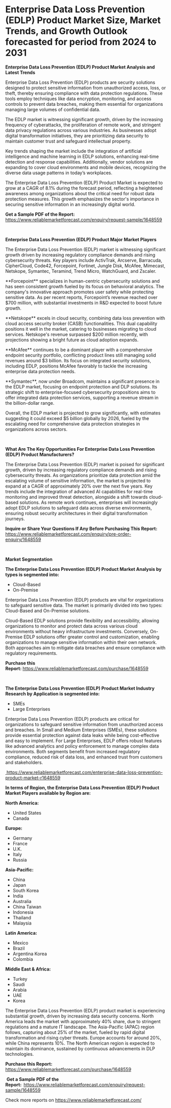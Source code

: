 <p><h1>Enterprise Data Loss Prevention (EDLP) Product Market Size, Market Trends, and Growth Outlook forecasted for period from 2024 to 2031</h1></p><p><strong>Enterprise Data Loss Prevention (EDLP) Product Market Analysis and Latest Trends</strong></p>
<p><p>Enterprise Data Loss Prevention (EDLP) products are security solutions designed to protect sensitive information from unauthorized access, loss, or theft, thereby ensuring compliance with data protection regulations. These tools employ techniques like data encryption, monitoring, and access controls to prevent data breaches, making them essential for organizations managing large volumes of confidential data.</p><p>The EDLP market is witnessing significant growth, driven by the increasing frequency of cyberattacks, the proliferation of remote work, and stringent data privacy regulations across various industries. As businesses adopt digital transformation initiatives, they are prioritizing data security to maintain customer trust and safeguard intellectual property. </p><p>Key trends shaping the market include the integration of artificial intelligence and machine learning in EDLP solutions, enhancing real-time detection and response capabilities. Additionally, vendor solutions are expanding to cover cloud environments and mobile devices, recognizing the diverse data usage patterns in today’s workplaces. </p><p>The Enterprise Data Loss Prevention (EDLP) Product Market is expected to grow at a CAGR of 8.1% during the forecast period, reflecting a heightened awareness among organizations about the critical need for robust data protection measures. This growth emphasizes the sector's importance in securing sensitive information in an increasingly digital world.</p></p>
<p><strong>Get a Sample PDF of the Report:&nbsp;</strong> <a href="https://www.reliablemarketforecast.com/enquiry/request-sample/1648559?utm_campaign=1899&utm_medium=2&utm_source=Github&utm_content=ia&utm_term=29122024&utm_id=enterprise-data-loss-prevention-edlp-product">https://www.reliablemarketforecast.com/enquiry/request-sample/1648559</a></p>
<p>&nbsp;</p>
<p><strong>Enterprise Data Loss Prevention (EDLP) Product Major Market Players</strong></p>
<p><p>The Enterprise Data Loss Prevention (EDLP) market is witnessing significant growth driven by increasing regulatory compliance demands and rising cybersecurity threats. Key players include ActivTrak, Arcserve, Barracuda, CipherCloud, Code42, Forcepoint, Fortinet, Jungle Disk, McAfee, Mimecast, Netskope, Symantec, Teramind, Trend Micro, WatchGuard, and Zscaler.</p><p>**Forcepoint** specializes in human-centric cybersecurity solutions and has seen consistent growth fueled by its focus on behavioral analytics. The company's innovative approach promotes user safety while protecting sensitive data. As per recent reports, Forcepoint’s revenue reached over $700 million, with substantial investments in R&D expected to boost future growth.</p><p>**Netskope** excels in cloud security, combining data loss prevention with cloud access security broker (CASB) functionalities. This dual capability positions it well in the market, catering to businesses migrating to cloud services. Netskope's revenue surpassed $200 million recently, with projections showing a bright future as cloud adoption expands.</p><p>**McAfee** continues to be a dominant player with a comprehensive endpoint security portfolio, conflicting product lines still managing solid revenues around $3 billion. Its focus on integrated security solutions, including EDLP, positions McAfee favorably to tackle the increasing enterprise data protection needs.</p><p>**Symantec**, now under Broadcom, maintains a significant presence in the EDLP market, focusing on endpoint protection and DLP solutions. Its strategic shift to enterprise-focused cybersecurity propositions aims to offer integrated data protection services, supporting a revenue stream in the billion-dollar range.</p><p>Overall, the EDLP market is projected to grow significantly, with estimates suggesting it could exceed $5 billion globally by 2026, fueled by the escalating need for comprehensive data protection strategies in organizations across sectors.</p></p>
<p>&nbsp;</p>
<p><strong>What Are The Key Opportunities For Enterprise Data Loss Prevention (EDLP) Product Manufacturers?</strong></p>
<p><p>The Enterprise Data Loss Prevention (EDLP) market is poised for significant growth, driven by increasing regulatory compliance demands and rising cybersecurity threats. As organizations prioritize data protection amid the escalating volume of sensitive information, the market is projected to expand at a CAGR of approximately 20% over the next five years. Key trends include the integration of advanced AI capabilities for real-time monitoring and improved threat detection, alongside a shift towards cloud-based solutions. As remote work continues, enterprises will increasingly adopt EDLP solutions to safeguard data across diverse environments, ensuring robust security architectures in their digital transformation journeys.</p></p>
<p><strong>Inquire or Share Your Questions If Any Before Purchasing This Report:</strong> <a href="https://www.reliablemarketforecast.com/enquiry/pre-order-enquiry/1648559?utm_campaign=1899&utm_medium=2&utm_source=Github&utm_content=ia&utm_term=29122024&utm_id=enterprise-data-loss-prevention-edlp-product">https://www.reliablemarketforecast.com/enquiry/pre-order-enquiry/1648559</a></p>
<p>&nbsp;</p>
<p><strong>Market Segmentation</strong></p>
<p><strong>The Enterprise Data Loss Prevention (EDLP) Product Market Analysis by types is segmented into:</strong></p>
<p><ul><li>Cloud-Based</li><li>On-Premise</li></ul></p>
<p><p>Enterprise Data Loss Prevention (EDLP) products are vital for organizations to safeguard sensitive data. The market is primarily divided into two types: Cloud-Based and On-Premise solutions. </p><p>Cloud-Based EDLP solutions provide flexibility and accessibility, allowing organizations to monitor and protect data across various cloud environments without heavy infrastructure investments. Conversely, On-Premise EDLP solutions offer greater control and customization, enabling organizations to manage sensitive information within their own network. Both approaches aim to mitigate data breaches and ensure compliance with regulatory requirements.</p></p>
<p><strong>Purchase this Report:&nbsp;</strong><a href="https://www.reliablemarketforecast.com/purchase/1648559?utm_campaign=1899&utm_medium=2&utm_source=Github&utm_content=ia&utm_term=29122024&utm_id=enterprise-data-loss-prevention-edlp-product">https://www.reliablemarketforecast.com/purchase/1648559</a></p>
<p>&nbsp;</p>
<p><strong>The Enterprise Data Loss Prevention (EDLP) Product Market Industry Research by Application is segmented into:</strong></p>
<p><ul><li>SMEs</li><li>Large Enterprises</li></ul></p>
<p><p>Enterprise Data Loss Prevention (EDLP) products are critical for organizations to safeguard sensitive information from unauthorized access and breaches. In Small and Medium Enterprises (SMEs), these solutions provide essential protection against data leaks while being cost-effective and easy to implement. For Large Enterprises, EDLP offers robust features like advanced analytics and policy enforcement to manage complex data environments. Both segments benefit from increased regulatory compliance, reduced risk of data loss, and enhanced trust from customers and stakeholders.</p></p>
<p><a href="https://www.reliablemarketforecast.com/enterprise-data-loss-prevention-product-market-r1648559?utm_campaign=1899&utm_medium=2&utm_source=Github&utm_content=ia&utm_term=29122024&utm_id=enterprise-data-loss-prevention-edlp-product">&nbsp;https://www.reliablemarketforecast.com/enterprise-data-loss-prevention-product-market-r1648559</a></p>
<p><strong>In terms of Region, the Enterprise Data Loss Prevention (EDLP) Product Market Players available by Region are:</strong></p>
<p>
    <p> <strong> North America: </strong>
        <ul>
            <li>United States</li>
            <li>Canada</li>
        </ul>
        </p> 
    <p> <strong> Europe: </strong>
        <ul>
            <li>Germany</li>
            <li>France</li>
            <li>U.K.</li>
            <li>Italy</li>
            <li>Russia</li>
        </ul>
        </p> 
    <p> <strong> Asia-Pacific: </strong>
        <ul>
            <li>China</li>
            <li>Japan</li>
            <li>South Korea</li>
            <li>India</li>
            <li>Australia</li>
            <li>China Taiwan</li>
            <li>Indonesia</li>
            <li>Thailand</li>
            <li>Malaysia</li>
        </ul>
        </p> 
    <p> <strong> Latin America: </strong>
        <ul>
            <li>Mexico</li>
            <li>Brazil</li>
            <li>Argentina Korea</li>
            <li>Colombia</li>
        </ul>
        </p> 
    <p> <strong> Middle East & Africa: </strong>
        <ul>
            <li>Turkey</li>
            <li>Saudi</li>
            <li>Arabia</li>
            <li>UAE</li>
            <li>Korea</li>
        </ul>
    </p>
    </p>
<p><p>The Enterprise Data Loss Prevention (EDLP) product market is experiencing substantial growth, driven by increasing data security concerns. North America leads the market with approximately 40% share, due to stringent regulations and a mature IT landscape. The Asia-Pacific (APAC) region follows, capturing about 25% of the market, fueled by rapid digital transformation and rising cyber threats. Europe accounts for around 20%, while China represents 10%. The North American region is expected to maintain its dominance, sustained by continuous advancements in DLP technologies.</p></p>
<p><strong>Purchase this Report: </strong><a href="https://www.reliablemarketforecast.com/purchase/1648559?utm_campaign=1899&utm_medium=2&utm_source=Github&utm_content=ia&utm_term=29122024&utm_id=enterprise-data-loss-prevention-edlp-product">https://www.reliablemarketforecast.com/purchase/1648559</a></p>
<p>&nbsp;<strong>Get a Sample PDF of the Report:&nbsp;&nbsp;</strong><a href="https://www.reliablemarketforecast.com/enquiry/request-sample/1648559?utm_campaign=1899&utm_medium=2&utm_source=Github&utm_content=ia&utm_term=29122024&utm_id=enterprise-data-loss-prevention-edlp-product">https://www.reliablemarketforecast.com/enquiry/request-sample/1648559</a></p>
<p><strong></strong></p>
<p>Check more reports on <a href="https://www.reliablemarketforecast.com/?utm_campaign=1899&utm_medium=2&utm_source=Github&utm_content=ia&utm_term=29122024&utm_id=enterprise-data-loss-prevention-edlp-product">https://www.reliablemarketforecast.com/</a></p>